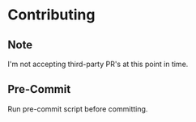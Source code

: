 # Contributing

## Note

I'm not accepting third-party PR's at this point in time.

## Pre-Commit

Run pre-commit script before committing.
